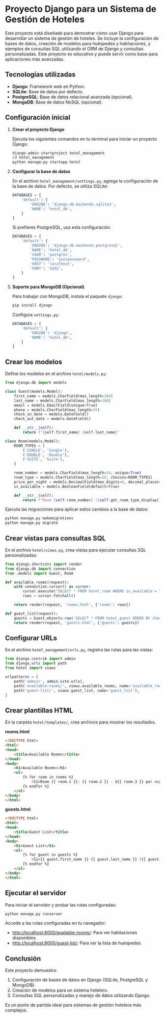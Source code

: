# Proyecto Django para un Sistema de Gestión de Hoteles

Este proyecto está diseñado para demostrar cómo usar Django para desarrollar un sistema de gestión de hoteles. Se incluye la configuración de bases de datos, creación de modelos para huéspedes y habitaciones, y ejemplos de consultas SQL utilizando el ORM de Django y consultas personalizadas. Este proyecto es educativo y puede servir como base para aplicaciones más avanzadas.

## Tecnologías utilizadas

- **Django**: Framework web en Python.
- **SQLite**: Base de datos por defecto.
- **PostgreSQL**: Base de datos relacional avanzada (opcional).
- **MongoDB**: Base de datos NoSQL (opcional).

## Configuración inicial

1. **Crear el proyecto Django**

   Ejecuta los siguientes comandos en tu terminal para iniciar un proyecto Django:
   ```bash
   django-admin startproject hotel_management
   cd hotel_management
   python manage.py startapp hotel
   ```

2. **Configurar la base de datos**

   En el archivo `hotel_management/settings.py`, agrega la configuración de la base de datos. Por defecto, se utiliza SQLite:
   ```python
   DATABASES = {
       'default': {
           'ENGINE': 'django.db.backends.sqlite3',
           'NAME': 'hotel_db',
       }
   }
   ```

   Si prefieres PostgreSQL, usa esta configuración:
   ```python
   DATABASES = {
       'default': {
           'ENGINE': 'django.db.backends.postgresql',
           'NAME': 'hotel_db',
           'USER': 'postgres',
           'PASSWORD': 'yourpassword',
           'HOST': 'localhost',
           'PORT': '5432',
       }
   }
   ```

3. **Soporte para MongoDB (Opcional)**

   Para trabajar con MongoDB, instala el paquete `djongo`:
   ```bash
   pip install djongo
   ```

   Configura `settings.py`:
   ```python
   DATABASES = {
       'default': {
           'ENGINE': 'djongo',
           'NAME': 'hotel_db',
       }
   }
   ```

## Crear los modelos

Define los modelos en el archivo `hotel/models.py`:
```python
from django.db import models

class Guest(models.Model):
    first_name = models.CharField(max_length=100)
    last_name = models.CharField(max_length=100)
    email = models.EmailField(unique=True)
    phone = models.CharField(max_length=15)
    check_in_date = models.DateField()
    check_out_date = models.DateField()

    def __str__(self):
        return f"{self.first_name} {self.last_name}"

class Room(models.Model):
    ROOM_TYPES = [
        ('SINGLE', 'Single'),
        ('DOUBLE', 'Double'),
        ('SUITE', 'Suite'),
    ]

    room_number = models.CharField(max_length=10, unique=True)
    room_type = models.CharField(max_length=10, choices=ROOM_TYPES)
    price_per_night = models.DecimalField(max_digits=6, decimal_places=2)
    is_available = models.BooleanField(default=True)

    def __str__(self):
        return f"Room {self.room_number} ({self.get_room_type_display()})"
```

Ejecuta las migraciones para aplicar estos cambios a la base de datos:
```bash
python manage.py makemigrations
python manage.py migrate
```

## Crear vistas para consultas SQL

En el archivo `hotel/views.py`, crea vistas para ejecutar consultas SQL personalizadas:
```python
from django.shortcuts import render
from django.db import connection
from .models import Guest, Room

def available_rooms(request):
    with connection.cursor() as cursor:
        cursor.execute("SELECT * FROM hotel_room WHERE is_available = TRUE")
        rows = cursor.fetchall()

    return render(request, 'rooms.html', {'rooms': rows})

def guest_list(request):
    guests = Guest.objects.raw('SELECT * FROM hotel_guest ORDER BY check_in_date DESC')
    return render(request, 'guests.html', {'guests': guests})
```

## Configurar URLs

En el archivo `hotel_management/urls.py`, registra las rutas para las vistas:
```python
from django.contrib import admin
from django.urls import path
from hotel import views

urlpatterns = [
    path('admin/', admin.site.urls),
    path('available-rooms/', views.available_rooms, name='available_rooms'),
    path('guest-list/', views.guest_list, name='guest_list'),
]
```

## Crear plantillas HTML

En la carpeta `hotel/templates/`, crea archivos para mostrar los resultados.

**rooms.html**:
```html
<!DOCTYPE html>
<html>
<head>
    <title>Available Rooms</title>
</head>
<body>
    <h1>Available Rooms</h1>
    <ul>
        {% for room in rooms %}
            <li>Room {{ room.1 }}: {{ room.2 }} - ${{ room.3 }} per night</li>
        {% endfor %}
    </ul>
</body>
</html>
```

**guests.html**:
```html
<!DOCTYPE html>
<html>
<head>
    <title>Guest List</title>
</head>
<body>
    <h1>Guest List</h1>
    <ul>
        {% for guest in guests %}
            <li>{{ guest.first_name }} {{ guest.last_name }} ({{ guest.email }})</li>
        {% endfor %}
    </ul>
</body>
</html>
```

## Ejecutar el servidor

Para iniciar el servidor y probar las rutas configuradas:
```bash
python manage.py runserver
```

Accede a las rutas configuradas en tu navegador:
- [http://localhost:8000/available-rooms/](http://localhost:8000/available-rooms/): Para ver habitaciones disponibles.
- [http://localhost:8000/guest-list/](http://localhost:8000/guest-list/): Para ver la lista de huéspedes.

## Conclusión

Este proyecto demuestra:
1. Configuración de bases de datos en Django (SQLite, PostgreSQL y MongoDB).
2. Creación de modelos para un sistema hotelero.
3. Consultas SQL personalizadas y manejo de datos utilizando Django.

Es un punto de partida ideal para sistemas de gestión hotelera más complejos.

